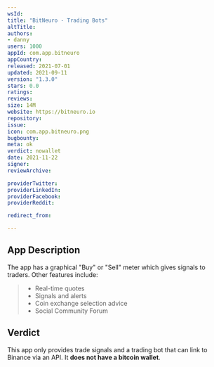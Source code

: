 ```yaml
---
wsId: 
title: "BitNeuro - Trading Bots"
altTitle: 
authors:
- danny
users: 1000
appId: com.app.bitneuro
appCountry: 
released: 2021-07-01
updated: 2021-09-11
version: "1.3.0"
stars: 0.0
ratings: 
reviews: 
size: 14M
website: https://bitneuro.io
repository: 
issue: 
icon: com.app.bitneuro.png
bugbounty: 
meta: ok
verdict: nowallet
date: 2021-11-22
signer: 
reviewArchive:

providerTwitter: 
providerLinkedIn: 
providerFacebook: 
providerReddit: 

redirect_from:

---
```


## App Description

The app has a graphical "Buy" or "Sell" meter which gives signals to traders. Other features include:

> - Real-time quotes
> - Signals and alerts
> - Coin exchange selection advice
> - Social Community Forum

## Verdict

This app only provides trade signals and a trading bot that can link to Binance via an API. It **does not have a bitcoin wallet**. 
